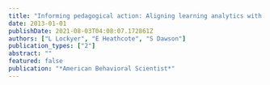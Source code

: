 ```yaml
---
title: "Informing pedagogical action: Aligning learning analytics with learning design"
date: 2013-01-01
publishDate: 2021-08-03T04:08:07.172861Z
authors: ["L Lockyer", "E Heathcote", "S Dawson"]
publication_types: ["2"]
abstract: ""
featured: false
publication: "*American Behavioral Scientist*"
---
```


